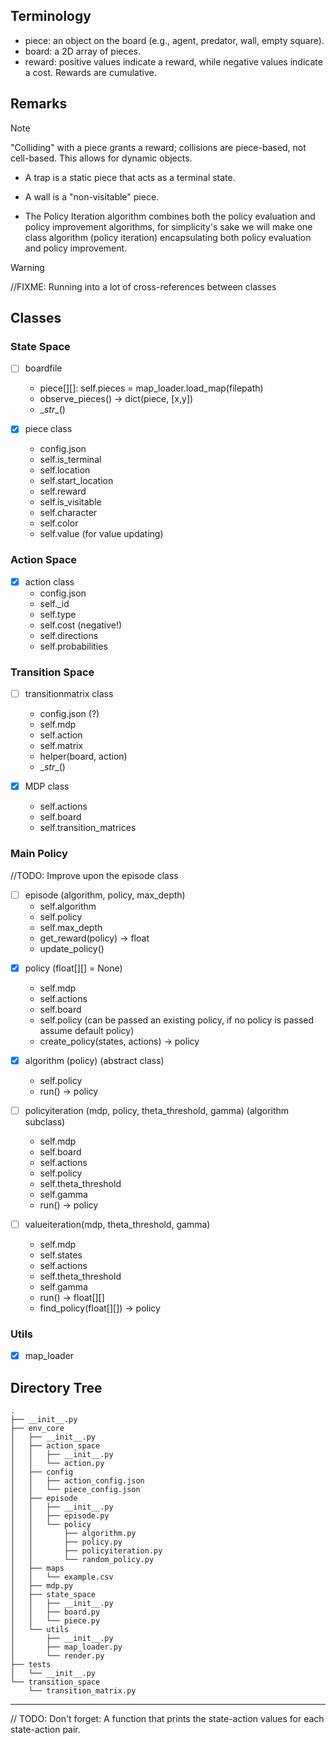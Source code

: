## Terminology  
- piece: an object on the board (e.g., agent, predator, wall, empty square).  
- board: a 2D array of pieces.
- reward: positive values indicate a reward, while negative values indicate a cost. Rewards are cumulative.  

## Remarks 
> [!NOTE] 
> "Colliding" with a piece grants a reward; collisions are piece-based, not cell-based. This allows for dynamic objects.  

- A trap is a static piece that acts as a terminal state.  
- A wall is a "non-visitable" piece. 

- The Policy Iteration algorithm combines both the policy evaluation and policy improvement algorithms, for simplicity's sake we will make one class algorithm (policy iteration) encapsulating both policy evaluation and policy improvement.


> [!WARNING]
> //FIXME: Running into a lot of cross-references between classes

## Classes
### State Space  
- [ ] boardfile
  * piece[][]: self.pieces = map_loader.load_map(filepath)  
  * observe_pieces() -> dict(piece, [x,y])  
  * \__str__()

- [x] piece class  
  * config.json  
  * self.is_terminal  
  * self.location  
  * self.start_location
  * self.reward 
  * self.is_visitable
  * self.character
  * self.color
  * self.value (for value updating)

### Action Space  
- [x] action class  
  * config.json  
  * self._id 
  * self.type
  * self.cost (negative!)  
  * self.directions
  * self.probabilities  

### Transition Space
- [ ] transitionmatrix class
  * config.json (?)
  * self.mdp
  * self.action
  * self.matrix
  * helper(board, action)
  * \__str__()


- [x] MDP class
  * self.actions
  * self.board
  * self.transition_matrices

### Main Policy  
//TODO: Improve upon the episode class
- [ ] episode (algorithm, policy, max_depth)
  * self.algorithm
  * self.policy
  * self.max_depth
  * get_reward(policy) -> float
  * update_policy()
<!-- - [ ] episode (actions, states, policy)
  * self.action_space
  * self.state_space  
  * self.total_reward  
  * get_step_count()  
  * boards[][] = self.history
  * self.policy  
  * run()
  * update_policy()
  * PREV:
    * sample_action() = self.policy.get_next(self.action_space, self.state_space.get_obs)  
    * update_piece_locations()  
    * calculate_new_reward(last_action, new_location)  
      * get_location_reward()  
      * get_action_reward()   -->

- [x] policy (float[][] = None)
  * self.mdp
  * self.actions
  * self.board
  * self.policy (can be passed an existing policy, if no policy is passed assume default policy)
  * create_policy(states, actions) -> policy 

- [x] algorithm (policy) (abstract class)
  * self.policy
  * run() -> policy

- [ ] policyiteration (mdp, policy, theta_threshold, gamma) (algorithm subclass)
  * self.mdp
  * self.board
  * self.actions
  * self.policy
  * self.theta_threshold
  * self.gamma
  * run() -> policy

- [ ] valueiteration(mdp, theta_threshold, gamma)
  * self.mdp
  * self.states
  * self.actions
  * self.theta_threshold
  * self.gamma
  * run() -> float[][]
  * find_policy(float[][]) -> policy

### Utils  
- [x] map_loader

## Directory Tree
```
.
├── __init__.py
├── env_core
│   ├── __init__.py
│   ├── action_space
│   │   ├── __init__.py
│   │   └── action.py
│   ├── config
│   │   ├── action_config.json
│   │   └── piece_config.json
│   ├── episode
│   │   ├── __init__.py
│   │   ├── episode.py
│   │   └── policy
│   │       ├── algorithm.py
│   │       ├── policy.py
│   │       ├── policyiteration.py
│   │       └── random_policy.py
│   ├── maps
│   │   └── example.csv
│   ├── mdp.py
│   ├── state_space
│   │   ├── __init__.py
│   │   ├── board.py
│   │   └── piece.py
│   └── utils
│       ├── __init__.py
│       ├── map_loader.py
│       └── render.py
├── tests
│   └── __init__.py
└── transition_space
    └── transition_matrix.py
```


---
// TODO: 
Don't forget: A function that prints the state-action values for each state-action pair.
